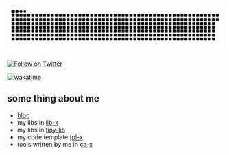 
<picture>
  <source media="(prefers-color-scheme: dark)" srcset="https://raw.githubusercontent.com/czyt/czyt/output/github-contribution-grid-snake-dark.svg">
  <source media="(prefers-color-scheme: light)" srcset="https://raw.githubusercontent.com/czyt/czyt/output/github-contribution-grid-snake.svg">
  <img alt="github contribution grid snake animation" src="https://raw.githubusercontent.com/czyt/czyt/output/github-contribution-grid-snake.svg">
</picture>

[![Follow on Twitter](https://shields.io/twitter/follow/czyt?label=Follow)](https://twitter.com/czyt) 

[![wakatime](https://wakatime.com/badge/user/213e95e1-d21f-44e9-8128-e1bec47d5ab6.svg)](https://wakatime.com/@213e95e1-d21f-44e9-8128-e1bec47d5ab6)

## some thing about me
+ [blog](https://czyt.tech)
+ my libs in [lib-x](https://github.com/lib-x)
+ my libs in [tiny-lib](https://github.com/tiny-lib)
+ my code template [tpl-x](https://github.com/tpl-x)
+ tools written by me in [ca-x](https://github.com/ca-x)


